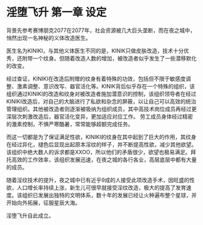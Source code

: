 # 淫堕飞升 第一章 设定

背景先参考赛博朋克2077在2077年，社会资源被几大巨头垄断，而在夜之城中，悄然出现一名神秘的义体改造医生。

医生名为KINIKI，与其他义体医生不同的是，KINIK只做皮肤改造，技术十分优秀，还附带一个纹身。但随着改造人数的增加，被改造者似乎发生了一些潜移默化的改变。

经过查证，KINIKI在改造后附赠的纹身有着特殊的功效，包括但不限于敏感度调整、激素调整、意识改写、器官活化等。KINIK背后似乎存在一个特殊的组织，该组织通过KINIKI的改造和纹身对被改造者施加潜意识的控制，该组织领导者在经过KINIKI改造后，对自己的大脑进行了私欲和杂念的屏蔽，以让自己可以高效的统治管理组织。其他被改造者则逐渐被吸纳为组织成员，其中高技术岗位成员再经过更深层次刺激改造后，器官活化变异，更加适应对应工作。 劳工成员身体经过精密的激素控制，不惧严寒酷暑，常常能够超额完成任务。

而这一切都是为了保证满足性欲，KINIKI的纹身在其中起到了巨大的作用，其纹身在经过异化，褪色后显现出起原本淫纹的样子，并不断提高性欲，减少其他欲望。该组织中绝大数人的诉求都是XXOO，所以他们的矛盾很少，欲望也极易满足。拜托高效的工作效率，该组织发展迅速，在夜之城的各行各业，高层底层中都有大量的成员。

随着淫纹技术的提升，夜之城中已有近乎9成的人接受此项改造手术，因旺盛的性欲，人口增长率持续上涨，新生儿可很早就接受淫纹改造，极大的提高了发育速度。该组织已发展出独特的文明体系，数十年的发展已经让火种遍布整个星球，并开始向外拓展，征服星辰大海。

淫堕飞升自此成立。